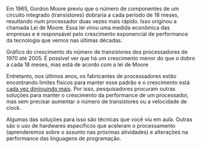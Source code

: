 Em 1965, Gordon Moore previu que o número de componentes de um circuito integrado (transistores) dobraria a cada período de 18 meses, resultando num processador duas vezes mais rápido. Isso originou a chamada Lei de Moore. Essa lei virou uma medida econômica das empresas e é responsável pelo crescimento exponencial de performance da tecnologia que vemos nas últimas décadas.

Gráfico do crescimento do número de transistores dos processadores de 1970 até 2005. É possível ver que há um crescimento menor do que o dobro a cada 18 meses, mas está de acordo com a lei de Moore

Entretanto, nos últimos anos, os fabricantes de processadores estão encontrando limites físicos para manter esse padrão e o crescimento está [cada vez diminuindo mais](https://www.uol.com.br/tilt/noticias/redacao/2019/01/29/o-que-e-a-lei-de-moore-e-porque-voce-deve-se-preocupar-com-o-fim-dela.htm). Por isso, pesquisadores procuram outras soluções para manter o crescimento da performance de um processador, mas sem precisar aumentar o número de transistores ou a velocidade de clock.

Algumas das soluções para isso são técnicas que você viu em aula. Outras são o uso de hardwares específicos que aceleram o processamento (aprenderemos sobre o assunto nas próximas atividades) e alterações na performance das linguagens de programação.